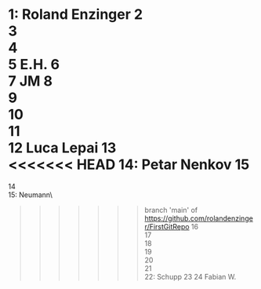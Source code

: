 1: Roland Enzinger
2  
3  
4  
5  E.H.
6  
7  JM
8  
9  
10  
11  
12  Luca Lepai
13  
<<<<<<< HEAD
14: Petar Nenkov
15    
=======
14  
15: Neumann\
>>>>>>> branch 'main' of https://github.com/rolandenzinger/FirstGitRepo
16  
17    
18  
19  
20  
21  
22: Schupp 
23
24 Fabian W.
